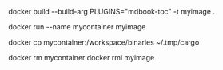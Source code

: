 docker build --build-arg PLUGINS="mdbook-toc" -t myimage .

docker run --name mycontainer myimage

docker cp mycontainer:/workspace/binaries ~/.tmp/cargo

docker rm mycontainer
docker rmi myimage
